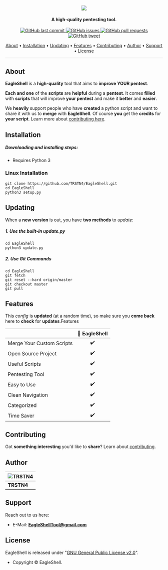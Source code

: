 <h1 align="center">
  <br>
  <a href="https://github.com/TRSTN4/EagleShell/"><img src="https://media1.giphy.com/media/lPQpnKScZiz2qyZaXx/giphy.gif"></a>
</h1>
<h4 align="center">A high-quality pentesting tool.</h4>

<p align="center">
    <a href="https://github.com/TRSTN4/EagleShell/commits/master">
    <img src="https://img.shields.io/github/last-commit/TRSTN4/EagleShell?style=flat-square&logo=github&logoColor=white"
         alt="GitHub last commit">
    <a href="https://github.com/TRSTN4/EagleShell/issues">
    <img src="https://img.shields.io/github/issues-raw/TRSTN4/EagleShell?style=flat-square&logo=github&logoColor=white"
         alt="GitHub issues">
    <a href="https://github.com/TRSTN4/EagleShell/pulls">
    <img src="https://img.shields.io/github/issues-pr-raw/TRSTN4/EagleShell?style=flat-square&logo=github&logoColor=white"
         alt="GitHub pull requests">
    <a href="https://twitter.com/intent/tweet?text=Try This Ultimate Pentesting Tool Called EagleShell:&url=https://github.com/TRSTN4/EagleShell">
    <img src="https://img.shields.io/twitter/url/https/github.com/TRSTN4/EagleShell?style=flat-square&logo=twitter"
         alt="GitHub tweet">
</p>
<p align="center">
  <a href="#about">About</a> •
  <a href="#installation">Installation</a> •
  <a href="#updating">Updating</a> •
  <a href="#features">Features</a> •
  <a href="#contributing">Contributing</a> •
  <a href="#author">Author</a> •
  <a href="#support">Support</a> •
  <a href="#license">License</a>
</p>

---

## About

**EagleShell** is a **high-quality** tool that aims to **improve YOUR pentest**.

**Each and one** of the **scripts** are **helpful** during a **pentest**. It comes **filled** with **scripts** that will improve **your pentest** and make it **better** and **easier**.

We **heavily** support people who have **created** a python script and want to share it with us to **merge** with **EagleShell**. Of course **you** get the **credits** for **your script**. Learn more about [contributing here](https://github.com/TRSTN4/EagleShell/blob/master/docs/CONTRIBUTING.md).

## Installation

##### Downloading and installing steps:

* Requires Python 3

### Linux Installation

```
git clone https://github.com/TRSTN4/EagleShell.git
cd EagleShell
python3 setup.py
```

## Updating

When a **new version** is out, you have **two methods** to _update_:

##### 1. Use the built-in update.py

```
cd EagleShell
python3 update.py
```

##### 2. Use Git Commands

```
cd EagleShell
git fetch
git reset --hard origin/master
git checkout master
git pull
```

## Features

This _config_ is **updated** (at a random time), so make sure you **come back** here to **check** for **updates**.Features

|                           | 🦅 EagleShell |
| ------------------------- | :----------: |
| Merge Your Custom Scripts |      ✔️       |
| Open Source Project       |      ✔️       |
| Useful Scripts            |      ✔️       |
| Pentesting Tool           |      ✔️       |
| Easy to Use               |      ✔️       |
| Clean Navigation          |      ✔️       |
| Categorized               |      ✔️       |
| Time Saver                |      ✔️       |

## Contributing

Got **something interesting** you'd like to **share**? Learn about [contributing](https://github.com/TRSTN4/EagleShell/blob/master/docs/CONTRIBUTING.md).

## Author

| ![TRSTN4](https://media1.giphy.com/media/jtKnHAgIrCJjJeHaGd/giphy.gif) |
| ------------------------------------------------------------ |
| **TRSTN4**                                                   |

## Support

Reach out to us here:

- E-Mail: **EagleShellTool@gmail.com**

## License

EagleShell is released under "[GNU General Public License v2.0](https://github.com/TRSTN4/EagleShell/blob/master/LICENSE)".

- Copyright © EagleShell.
